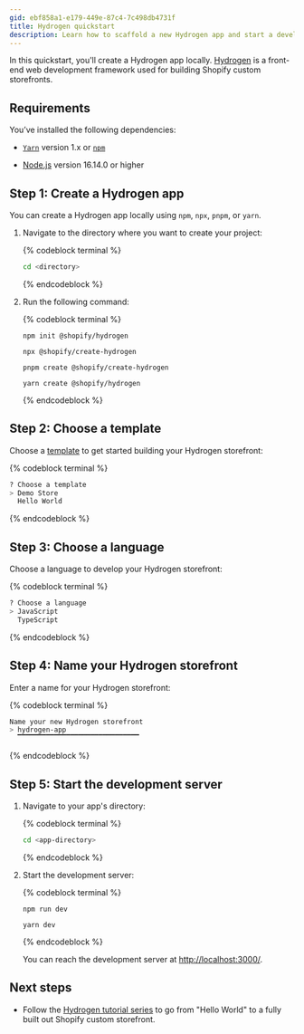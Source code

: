 ```yaml
---
gid: ebf858a1-e179-449e-87c4-7c498db4731f
title: Hydrogen quickstart
description: Learn how to scaffold a new Hydrogen app and start a developer server.
---
```


In this quickstart, you'll create a Hydrogen app locally. [Hydrogen](/custom-storefronts/hydrogen) is a front-end web development framework used for building Shopify custom storefronts.

## Requirements

You’ve installed the following dependencies:

  - [`Yarn`](https://classic.yarnpkg.com/) version 1.x or [`npm`](https://www.npmjs.com/)

  - [Node.js](https://nodejs.org/en/) version 16.14.0 or higher

## Step 1: Create a Hydrogen app

You can create a Hydrogen app locally using `npm`, `npx`, `pnpm`, or `yarn`.

1. Navigate to the directory where you want to create your project:

    {% codeblock terminal %}

    ```bash
    cd <directory>
    ```

    {% endcodeblock %}

1. Run the following command:

    {% codeblock terminal %}

    ```bash?title: 'npm'
    npm init @shopify/hydrogen
    ```

    ```bash?title: 'npx'
    npx @shopify/create-hydrogen
    ```

    ```bash?title: 'pnpm'
    pnpm create @shopify/create-hydrogen
    ```

    ```bash?title: 'Yarn'
    yarn create @shopify/hydrogen
    ```

    {% endcodeblock %}

## Step 2: Choose a template

Choose a [template](/custom-storefronts/hydrogen/getting-started/templates) to get started building your Hydrogen storefront:

{% codeblock terminal %}

```bash
? Choose a template
> Demo Store
  Hello World
```

{% endcodeblock %}

## Step 3: Choose a language

Choose a language to develop your Hydrogen storefront:

{% codeblock terminal %}

```bash
? Choose a language
> JavaScript
  TypeScript
```

{% endcodeblock %}

## Step 4: Name your Hydrogen storefront

Enter a name for your Hydrogen storefront:

{% codeblock terminal %}

```bash
Name your new Hydrogen storefront
> hydrogen-app
  ▔▔▔▔▔▔▔▔▔▔▔▔▔▔▔▔▔▔▔▔▔▔▔▔▔▔▔▔▔▔
```

{% endcodeblock %}

## Step 5: Start the development server

1. Navigate to your app's directory:

    {% codeblock terminal %}

    ```bash
    cd <app-directory>
    ```

    {% endcodeblock %}

1. Start the development server:

    {% codeblock terminal %}

    ```bash?title: 'npm'
    npm run dev
    ```

    ```bash?title: 'Yarn'
    yarn dev
    ```

    {% endcodeblock %}

    You can reach the development server at <http://localhost:3000/>.
## Next steps

- Follow the [Hydrogen tutorial series](/custom-storefronts/hydrogen/getting-started/tutorial/begin) to go from "Hello World" to a fully built out Shopify custom storefront.
